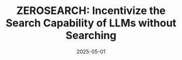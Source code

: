 ---
title: "ZEROSEARCH: Incentivize the Search Capability of LLMs without Searching"
collection: publications
permalink: /publication/sun2025zerosearch
date: 2025-05-01
venue: "arXiv preprint arXiv:2505.04588"
authors: "Hao Sun, Zile Qiao, Jiayan Guo, Xuanbo Fan, Yingyan Hou, Yong Jiang, Pengjun Xie, Fei Huang, Yan Zhang"
excerpt: "Hao Sun, Zile Qiao, Jiayan Guo, Xuanbo Fan, Yingyan Hou, Yong Jiang, Pengjun Xie, Fei Huang, Yan Zhang. (2025). &quot;ZEROSEARCH: Incentivize the Search Capability of LLMs without Searching.&quot; *arXiv preprint arXiv:2505.04588*."
--- 